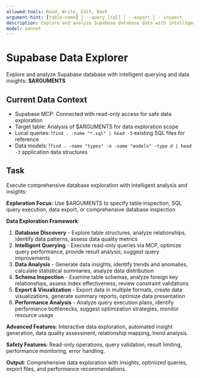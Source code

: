 ```yaml
---
allowed-tools: Read, Write, Edit, Bash
argument-hint: [table-name] | --query [sql] | --export | --inspect
description: Explore and analyze Supabase database data with intelligent querying and visualization
model: sonnet
---
```


# Supabase Data Explorer

Explore and analyze Supabase database with intelligent querying and data insights: **$ARGUMENTS**

## Current Data Context

- Supabase MCP: Connected with read-only access for safe data exploration
- Target table: Analysis of $ARGUMENTS for data exploration scope
- Local queries: !`find . -name "*.sql" | head -5` existing SQL files for reference
- Data models: !`find . -name "types" -o -name "models" -type d | head -3` application data structures

## Task

Execute comprehensive database exploration with intelligent analysis and insights:

**Exploration Focus**: Use $ARGUMENTS to specify table inspection, SQL query execution, data export, or comprehensive database inspection

**Data Exploration Framework**:
1. **Database Discovery** - Explore table structures, analyze relationships, identify data patterns, assess data quality metrics
2. **Intelligent Querying** - Execute read-only queries via MCP, optimize query performance, provide result analysis, suggest query improvements
3. **Data Analysis** - Generate data insights, identify trends and anomalies, calculate statistical summaries, analyze data distribution
4. **Schema Inspection** - Examine table schemas, analyze foreign key relationships, assess index effectiveness, review constraint validations
5. **Export & Visualization** - Export data in multiple formats, create data visualizations, generate summary reports, optimize data presentation
6. **Performance Analysis** - Analyze query execution plans, identify performance bottlenecks, suggest optimization strategies, monitor resource usage

**Advanced Features**: Interactive data exploration, automated insight generation, data quality assessment, relationship mapping, trend analysis.

**Safety Features**: Read-only operations, query validation, result limiting, performance monitoring, error handling.

**Output**: Comprehensive data exploration with insights, optimized queries, export files, and performance recommendations.